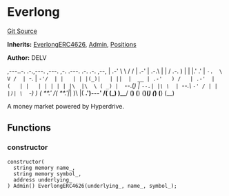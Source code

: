 # Everlong

[Git Source](https://github.com/delvtech/everlong/blob/a882cfe2c27e9b8d9d3084f5dd6ac8776571789b/contracts/Everlong.sol)

**Inherits:**
[EverlongERC4626](/contracts/ERC4626.sol/contract.EverlongERC4626.md), [Admin](/contracts/Admin.sol/contract.Admin.md), [Positions](/contracts/Positions.sol/contract.Positions.md)

**Author:**
DELV

,---..-. .-.,---. ,---. ,-. .---. .-. .-. ,--,
| .-' \ \ / / | .-' | .-.\ | | / .-. ) | \| |.' .'
| `-.  \ V /  | `-. | `-'/  | |   | | |(_)|   | ||  |  __
| .-'   ) /   | .-'  |   (   | |   | | | | | |\  |\  \ ( _)
|  `--.(_) | `--.| |\ \  | `--.\ `-' / | | |)| \  `-) )
( **.' /( **.'|_| \)\ |( **.')---' /( (\_) )\_\_**/
(**) (**) (**)(_) (_) (**) (\_\_)

A money market powered by Hyperdrive.

## Functions

### constructor

```solidity
constructor(
  string memory name_,
  string memory symbol_,
  address underlying_
) Admin() EverlongERC4626(underlying_, name_, symbol_);
```
